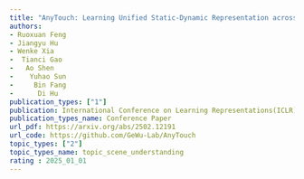 ```yaml
---  
title: "AnyTouch: Learning Unified Static-Dynamic Representation across Multiple Visuo-tactile Sensors"  
authors:  
- Ruoxuan Feng
- Jiangyu Hu
- Wenke Xia
-  Tianci Gao
-   Ao Shen
-    Yuhao Sun
-     Bin Fang
-      Di Hu
publication_types: ["1"]  
publication: International Conference on Learning Representations(ICLR) 2025   
publication_types_name: Conference Paper  
url_pdf: https://arxiv.org/abs/2502.12191
url_code: https://github.com/GeWu-Lab/AnyTouch
topic_types: ["2"]
topic_types_name: topic_scene_understanding
rating : 2025_01_01
---  
```

